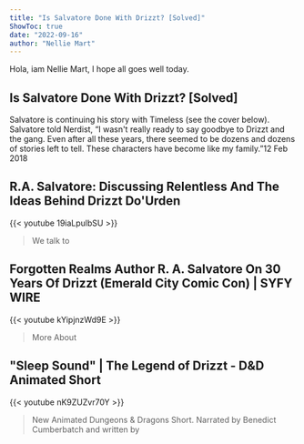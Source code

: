 ```yaml
---
title: "Is Salvatore Done With Drizzt? [Solved]"
ShowToc: true 
date: "2022-09-16"
author: "Nellie Mart" 
---
```


Hola, iam Nellie Mart, I hope all goes well today.
## Is Salvatore Done With Drizzt? [Solved]
 Salvatore is continuing his story with Timeless (see the cover below). Salvatore told Nerdist, “I wasn't really ready to say goodbye to Drizzt and the gang. Even after all these years, there seemed to be dozens and dozens of stories left to tell. These characters have become like my family.”12 Feb 2018

## R.A. Salvatore: Discussing Relentless And The Ideas Behind Drizzt Do'Urden
{{< youtube 19iaLpulbSU >}}
>We talk to 

## Forgotten Realms Author R. A. Salvatore On 30 Years Of Drizzt (Emerald City Comic Con) | SYFY WIRE
{{< youtube kYipjnzWd9E >}}
>More About 

## "Sleep Sound" | The Legend of Drizzt - D&D Animated Short
{{< youtube nK9ZUZvr70Y >}}
>New Animated Dungeons & Dragons Short. Narrated by Benedict Cumberbatch and written by 


